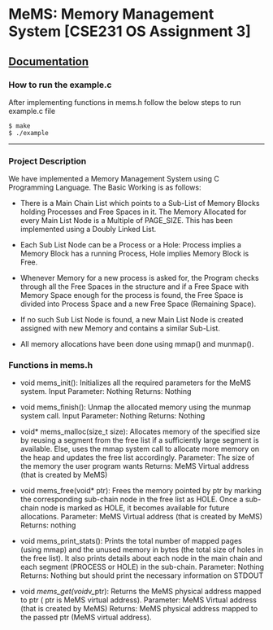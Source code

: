 # MeMS: Memory Management System [CSE231 OS Assignment 3]
[Documentation](https://docs.google.com/document/d/1Gs9kC3187lLrinvK1SueTc8dHCJ0QP43eRlrCRlXiCY/edit?usp=sharing)
---

### How to run the example.c
After implementing functions in mems.h follow the below steps to run example.c file
```
$ make
$ ./example
```
---

### Project Description
We have implemented a Memory Management System using C Programming Language. The Basic Working is as follows:

* There is a Main Chain List which points to a Sub-List of Memory Blocks holding Processes and Free Spaces in it. The Memory Allocated for every Main List Node is a Multiple of PAGE_SIZE. This has been implemented using a Doubly Linked List.

* Each Sub List Node can be a Process or a Hole: Process implies a Memory Block has a running Process, Hole implies Memory Block is Free.

* Whenever Memory for a new process is asked for, the Program checks through all the Free Spaces in the structure and if a Free Space with Memory Space enough for the process is found, the Free Space is divided into Process Space and a new Free Space (Remaining Space).

* If no such Sub List Node is found, a new Main List Node is created assigned with new Memory and contains a similar Sub-List.

* All memory allocations have been done using mmap() and munmap().

### Functions in mems.h
* void mems_init(): Initializes all the required parameters for the MeMS system.
Input Parameter: Nothing
Returns: Nothing

* void mems_finish(): Unmap the allocated memory using the munmap system call.
Input Parameter: Nothing
Returns: Nothing

* void* mems_malloc(size_t size): Allocates memory of the specified size by reusing a segment from the free list if a sufficiently large segment is available. Else, uses the mmap system call to allocate more memory on the heap and updates the free list accordingly.
Parameter: The size of the memory the user program wants
Returns: MeMS Virtual address (that is created by MeMS)

* void mems_free(void* ptr): Frees the memory pointed by ptr by marking the corresponding sub-chain node in the free list as HOLE. Once a sub-chain node is marked as HOLE, it becomes available for future allocations.
Parameter: MeMS Virtual address (that is created by MeMS)
Returns: nothing

* void mems_print_stats(): Prints the total number of mapped pages (using mmap) and the unused memory in bytes (the total size of holes in the free list). It also prints details about each node in the main chain and each segment (PROCESS or HOLE) in the sub-chain.
Parameter: Nothing
Returns: Nothing but should print the necessary information on STDOUT

* void *mems_get(void*v_ptr): Returns the MeMS physical address mapped to ptr ( ptr is MeMS virtual address).
Parameter: MeMS Virtual address (that is created by MeMS)
Returns: MeMS physical address mapped to the passed ptr (MeMS virtual address).
